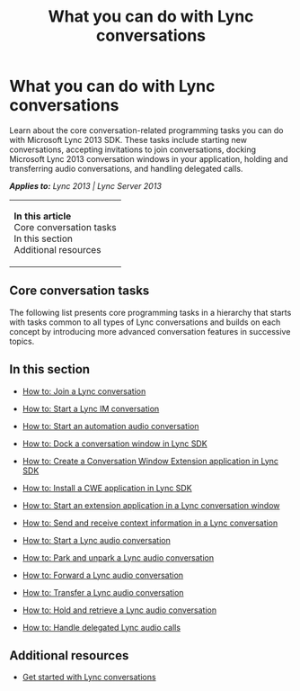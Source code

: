 ﻿---
title: What you can do with Lync conversations
TOCTitle: Lync conversations
ms:assetid: aaa019f9-b512-4c6a-abf2-23d632c30b28
ms:mtpsurl: https://msdn.microsoft.com/en-us/library/JJ933137(v=office.15)
ms:contentKeyID: 50877266
ms.date: 07/24/2014
mtps_version: v=office.15
---

# What you can do with Lync conversations

Learn about the core conversation-related programming tasks you can do with Microsoft Lync 2013 SDK. These tasks include starting new conversations, accepting invitations to join conversations, docking Microsoft Lync 2013 conversation windows in your application, holding and transferring audio conversations, and handling delegated calls.


_**Applies to:** Lync 2013 | Lync Server 2013_

<table>
<colgroup>
<col style="width: 100%" />
</colgroup>
<tbody>
<tr class="odd">
<td><p><strong>In this article</strong><br />
Core conversation tasks<br />
In this section<br />
Additional resources</p></td>
</tr>
</tbody>
</table>


## Core conversation tasks

The following list presents core programming tasks in a hierarchy that starts with tasks common to all types of Lync conversations and builds on each concept by introducing more advanced conversation features in successive topics.

## In this section

  - [How to: Join a Lync conversation](how-to-join-a-lync-conversation.md)

  - [How to: Start a Lync IM conversation](how-to-start-a-lync-im-conversation.md)

  - [How to: Start an automation audio conversation](how-to-start-an-automation-audio-conversation.md)

  - [How to: Dock a conversation window in Lync SDK](how-to-dock-a-conversation-window-in-lync-sdk.md)

  - [How to: Create a Conversation Window Extension application in Lync SDK](how-to-create-a-conversation-window-extension-application-in-lync-sdk.md)

  - [How to: Install a CWE application in Lync SDK](how-to-install-a-cwe-application-in-lync-sdk.md)

  - [How to: Start an extension application in a Lync conversation window](how-to-start-an-extension-application-in-a-lync-conversation-window.md)

  - [How to: Send and receive context information in a Lync conversation](how-to-send-and-receive-context-information-in-a-lync-conversation.md)

  - [How to: Start a Lync audio conversation](how-to-start-a-lync-audio-conversation.md)

  - [How to: Park and unpark a Lync audio conversation](how-to-park-and-unpark-a-lync-audio-conversation.md)

  - [How to: Forward a Lync audio conversation](how-to-forward-a-lync-audio-conversation.md)

  - [How to: Transfer a Lync audio conversation](how-to-transfer-a-lync-audio-conversation.md)

  - [How to: Hold and retrieve a Lync audio conversation](how-to-hold-and-retrieve-a-lync-audio-conversation.md)

  - [How to: Handle delegated Lync audio calls](how-to-handle-delegated-lync-audio-calls.md)

## Additional resources

  - [Get started with Lync conversations](get-started-with-lync-conversations.md)

